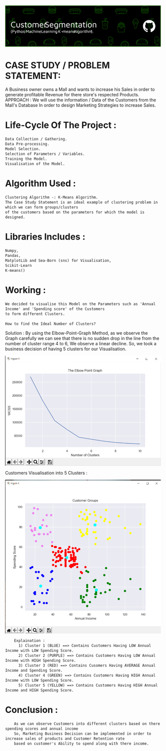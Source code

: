![logo](https://github.com/Venom19990/Customer-Segmentation/blob/main/github-header-image%20(4).png)


# CASE STUDY / PROBLEM STATEMENT: 
  A Business owner owns a Mall and wants to increase his Sales in order to generate profitable Revenue for there store's respected Products.
  APPROACH :
    We will use the information / Data of the Customers from the Mall's Database In order to design Marketing Strategies to increase Sales.
    
# Life-Cycle Of The Project :
   
    Data Collection / Gathering.
    Data Pre-processing.
    Model Selection. 
    Selection of Parameters / Variables.
    Training the Model.
    Visualisation of the Model.
  
# Algorithm Used :
    Clustering Algorithm -: K-Means Algorithm.
    The Case Study Statement is an ideal example of clustering problem in which we can form groups/clusters 
    of the customers based on the parameters for which the model is designed.
    
    
# Libraries Includes :
    Numpy,
    Pandas,
    MatplotLib and Sea-Born (sns) for Visualisation,
    Scikit-Learn
    K-means()
    
# Working :
    We decided to visualise this Model on the Parameters such as 'Annual Income' and 'Spending score' of the Customers 
    to form different Clusters.
    
    How to find the Ideal Number of Clusters?
  Solution : By using the Elbow-Point-Graph Method, as we observe the Graph carefully we can see that there is no sudden drop in the line from the number of cluster 
  range 4 to 6, We observe a linear decline. So, we took a business decision of having 5 clusters for our Visualisation.
  
  
   <img align="center" alt="coding" width="650" src="https://github.com/Venom19990/Customer-Segmentation/blob/main/Screenshot%20(532).png">
   
   
 Customers Visualisation into 5 Clusters :
 
  <img align="center" alt="coding" width="650" src="https://github.com/Venom19990/Customer-Segmentation/blob/main/Screenshot%20(530).png">
                      
        Explaination : 
          1) Cluster 1 (BLUE) ==> Contains Customers Having LOW Annual Income with LOW Spending Score.
          2) Cluster 2 (PURPLE) ==> Contains Customers Having LOW Annual Income with HIGH Spending Score.
          3) Cluster 3 (RED) ==> Contains Cusomers Having AVERAGE Annual Income and Spending Score.
          4) Cluster 4 (GREEN) ==> Contains Customers Having HIGH Annual Income with LOW Spending Score.
          5) Cluster 5 (YELLOW) ==> Contains Customers Having HIGH Annual Income and HIGH Spending Score.
  
# Conclusion :
      
        As we can observe Customers into different clusters based on there spending scores and annual income
        So, Marketing Business Decision can be implemented in order to increase sales of products and Customer Retention rate 
        based on customer's Ability to spend along with there income.
  
  
  
  
